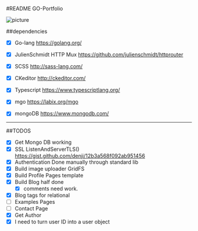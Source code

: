 #README GO-Portfolio

![picture](http://www.slate.com/content/dam/slate/articles/technology/technology/2014/06/140604_TECH_GoGopher.jpg.CROP.original-original.jpg)

##dependencies 
- [x] Go-lang https://golang.org/
- [x] JulienSchmidt HTTP Mux https://github.com/julienschmidt/httprouter
- [x] SCSS http://sass-lang.com/
- [x] CKeditor http://ckeditor.com/
- [x] Typescript https://www.typescriptlang.org/
- [x] mgo https://labix.org/mgo
- [x] mongoDB https://www.mongodb.com/


----

##TODOS
- [x] Get Mongo DB working
- [x] SSL ListenAndServerTLS() https://gist.github.com/denji/12b3a568f092ab951456
- [x] Authentication Done manually through standard lib
- [x] Build image uploader GridFS
- [x] Build Profile Pages template
- [x] Build Blog half done
    - [x] comments need work.
- [x] Blog tags for relational 
- [ ] Examples Pages
- [ ] Contact Page
- [x] Get Author
- [x] I need to turn user ID into a user object
